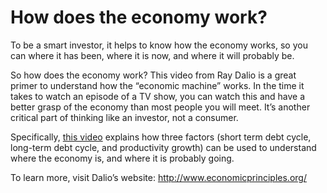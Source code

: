 # How does the economy work?

To be a smart investor, it helps to know how the economy works, so you can where it has been, where it is now, and where it will probably be.

So how does the economy work? This video from Ray Dalio is a great primer to understand how the “economic machine” works. In the time it takes to watch an episode of a TV show, you can watch this and have a better grasp of the economy than most people you will meet. It’s another critical part of thinking like an investor, not a consumer.

Specifically, [this video](https://youtu.be/PHe0bXAIuk0) explains how three factors (short term debt cycle, long-term debt cycle, and productivity growth) can be used to understand where the economy is, and where it is probably going.

To learn more, visit Dalio’s website: http://www.economicprinciples.org/
